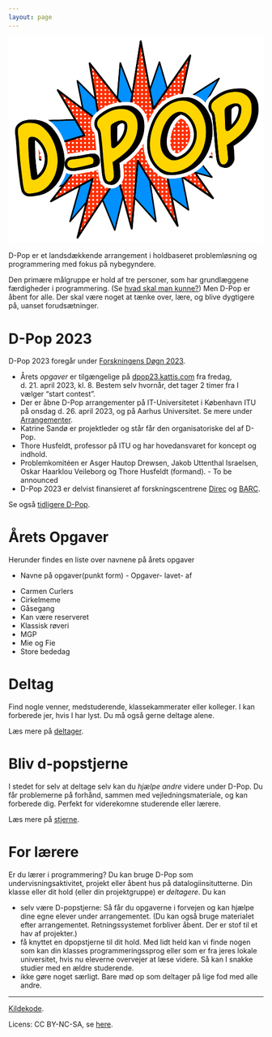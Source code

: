 ```yaml
---
layout: page
---
```


<img src="static/media/img/dpop-large.png" alt="hi" class="inline"/>

D-Pop er et landsdækkende arrangement i holdbaseret problemløsning og programmering med fokus på nybegyndere.


Den primære målgruppe er hold af tre personer, som har grundlæggene færdigheder i programmering.
(Se [hvad skal man kunne?](deltager/#hvad-skal-man-kunne))
Men D-Pop er åbent for alle.
Der skal være noget at tænke over, lære, og blive dygtigere på, uanset forudsætninger.

# D-Pop 2023

D-Pop 2023 foregår under [Forskningens Døgn 2023](https://forsk.dk).

* Årets _opgaver_ er tilgængelige på [dpop23.kattis.com](https://dpop23.kattis.com) fra fredag, d. 21. april 2023, kl. 8. Bestem selv hvornår, det tager 2 timer fra I vælger “start contest”.
* Der er åbne D-Pop arrangementer på IT-Universitetet i København ITU på onsdag d. 26. april 2023, og på Aarhus Universitet. Se mere under [Arrangementer](/arrangementer/).
* Katrine Sandø er projektleder og står får den organisatoriske del af D-Pop.
* Thore Husfeldt, professor på ITU og har hovedansvaret for koncept og indhold.
* Problemkomitéen er Asger Hautop Drewsen, Jakob Uttenthal Israelsen, Oskar Haarklou Veileborg og Thore Husfeldt (formand). - To be announced
* D-Pop 2023 er delvist finansieret af forskningscentrene [Direc](https://direc.dk) og [BARC](https://barc.ku.dk).

Se også [tidligere D-Pop](tidligere).

# Årets Opgaver
Herunder findes en liste over navnene på årets opgaver
- Navne på opgaver(punkt form) - Opgaver- lavet- af
* Carmen Curlers	
* Cirkelmeme	
* Gåsegang
* Kan være reserveret
* Klassisk røveri
* MGP
* Mie og Fie
* Store bededag


# Deltag

Find nogle venner, medstuderende, klassekammerater eller kolleger.
I kan forberede jer, hvis I har lyst.
Du må også gerne deltage alene.

Læs mere på [deltager](/deltager/).

# Bliv d-popstjerne

I stedet for selv at deltage selv kan du _hjælpe andre_ videre under D-Pop.
Du får problemerne på forhånd, sammen med vejledningsmateriale, og kan forberede dig.
Perfekt for viderekomne studerende eller lærere.

Læs mere på [stjerne](/stjerne/).

# For lærere

Er du lærer i programmering?
Du kan bruge D-Pop som undervisningsaktivitet, projekt eller åbent hus på datalogiinsitutterne.
Din klasse eller dit hold (eller din projektgruppe) er _deltagere_.
Du kan 
* selv være D-popstjerne: Så får du opgaverne i forvejen og kan hjælpe dine egne elever under arrangementet. (Du kan også bruge materialet efter arrangementet. Retningssystemet forbliver åbent. Der er stof til et hav af projekter.)
* få knyttet en dpopstjerne til dit hold. Med lidt held kan vi finde nogen som kan din klasses programmeringssprog eller som er fra jeres lokale universitet, hvis nu eleverne overvejer at læse videre. Så kan I snakke studier med en ældre studerende. 
* ikke gøre noget særligt. Bare mød op som deltager på lige fod med alle andre.

---

<div class="small center">
<p><a href="https://github.com/d-pop/d-pop.github.io">Kildekode</a>.</p>
<p>Licens: CC BY-NC-SA, se <a href="/license">here</a>.</p>
</div>
